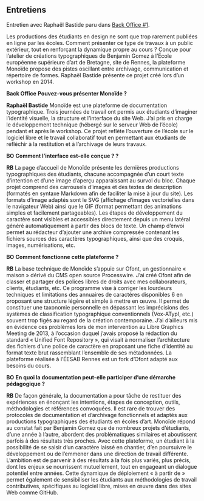 ## Entretiens

Entretien avec Raphaël Bastide paru dans [Back Office #1](http://www.revue-backoffice.com/numeros/01-faire-avec/raphael-bastide-monoide).

Les productions des étudiants en design ne sont que trop rarement publiées en ligne par les écoles. Comment présenter ce type de travaux à un public extérieur, tout en renforçant la dynamique propre au cours ? Conçue pour l’atelier de créations typographiques de Benjamin Gomez à l’École européenne supérieure d’art de Bretagne, site de Rennes, la plateforme Monoïde propose des pistes oscillant entre archivage, communication et répertoire de formes. Raphaël Bastide présente ce projet créé lors d’un workshop en 2014.

**Back Office** **Pouvez-vous présenter Monoïde ?**

**Raphaël Bastide** Monoïde est une plateforme de documentation typographique. Trois journées de travail ont permis aux étudiants d’imaginer l’identité visuelle, la structure et l’interface du site Web. J’ai pris en charge le développement technique (hébergé sur le serveur Web de l’école) pendant et après le workshop. Ce projet reflète l’ouverture de l’école sur le logiciel libre et le travail collaboratif tout en permettant aux étudiants de réfléchir à la restitution et à l’archivage de leurs travaux. 

**BO** **Comment l’interface est-elle conçue ? ?**

**RB** La page d’accueil de Monoïde présente les dernières productions typographiques des étudiants, chacune accompagnée d’un court texte d’intention et d’une image d’aperçu apparaissant au survol du bloc. Chaque projet comprend des carrousels d’images et des textes de description (formatés en syntaxe Markdown afin de faciliter la mise à jour du site). Les formats d’image adaptés sont le SVG (affichage d’images vectorielles dans le navigateur Web) ainsi que le GIF (format permettant des animations simples et facilement partageables). Les étapes de développement du caractère sont visibles et accessibles directement depuis un menu latéral généré automatiquement à partir des blocs de texte. Un champ d’envoi permet au rédacteur d’ajouter une archive compressée contenant les fichiers sources des caractères typographiques, ainsi que des croquis, images, numérisations, etc.

**BO** **Comment fonctionne cette plateforme ?**

**RB** La base technique de Monoïde s’appuie sur Ofont, un gestionnaire « maison » dérivé du CMS open source Processwire. J’ai créé Ofont afin de classer et partager des polices libres de droits avec mes collaborateurs, clients, étudiants, etc. Ce programme vise à corriger les lourdeurs techniques et limitations des annuaires de caractères disponibles 6 en proposant une structure légère et simple à mettre en œuvre. Il permet de constituer une taxonomie personnelle en dépassant les imprécisions des systèmes de classification typographique conventionnels (Vox-ATypI, etc.) souvent trop figés au regard de la création contemporaine. J’ai d’ailleurs mis en évidence ces problèmes lors de mon intervention au Libre Graphics Meeting de 2013, à l’occasion duquel j’avais proposé la rédaction du standard « Unified Font Repository », qui visait à normaliser l’architecture des fichiers d’une police de caractère en proposant une fiche d’identité au format texte brut rassemblant l’ensemble de ses métadonnées. La plateforme réalisée à l’ÉESAB Rennes est un fork d’Ofont adapté aux besoins du cours.

**BO** **En quoi la documentation peut-elle participer d’une démarche pédagogique ?**

**RB** De façon générale, la documentation a pour tâche de restituer des expériences en énonçant les intentions, étapes de conception, outils, méthodologies et références convoquées. Il est rare de trouver des protocoles de documentation et d’archivage fonctionnels et adaptés aux productions typographiques des étudiants en écoles d’art. Monoïde répond au constat fait par Benjamin Gomez que de nombreux projets d’étudiants, d’une année à l’autre, abordent des problématiques similaires et aboutissent parfois à des résultats très proches. Avec cette plateforme, un étudiant à la possibilité de se saisir d’un caractère laissé en chantier, d’en poursuivre le développement ou de l’emmener dans une direction de travail différente. L’ambition est de parvenir à des résultats à la fois plus variés, plus précis, dont les enjeux se nourrissent mutuellement, tout en engageant un dialogue potentiel entre années. Cette dynamique de déploiement « à partir de » permet également de sensibiliser les étudiants aux méthodologies de travail contributives, spécifiques au logiciel libre, mises en œuvre dans des sites Web comme GitHub.
